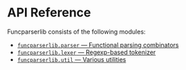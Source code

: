 # API Reference 

Funcparserlib consists of the following modules:

* [`funcparserlib.parser` — Functional parsing combinators](parser.md)
* [`funcparserlib.lexer` — Regexp-based tokenizer](lexer.md)
* [`funcparserlib.util` — Various utilities](util.md)

